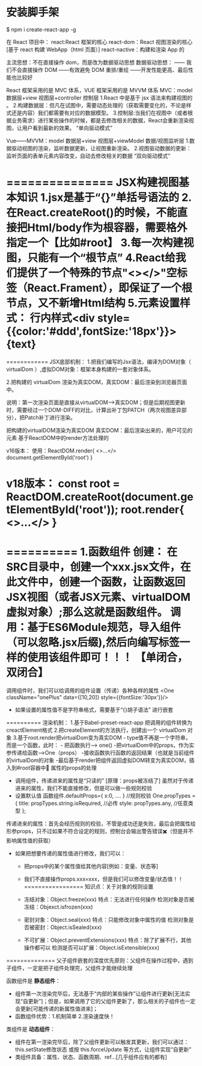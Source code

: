 # 安装脚手架

$ npm i create-react-app -g

在 React 项目中：
react:React 框架的核心
react-dom：React 视图渲染的核心[基于 react 构建 WebApp（html 页面）]
react-nactive：构建和渲染 App 的

主流思想：不在直接操作 dom，而是改为数据驱动思想
数据驱动思想：
—— 我们不会直接操作 DOM
——有效避免 DOM 重排/重绘
——开发性能更高、最后性能也比较好

React 框架采用的是 MVC 体系，VUE 框架采用的是 MVVM 体系
MVC：model 数据层+view 视图层+controller 控制层
1.React 中是基于 jsx 语法来构建视图的 。
2.构建数据层：但凡在试图中，需要动态处理的（获取需要变化的，不论是样式还是内容）我们都需要有对应的数据模型。
3.控制层:当我们在视图中（或者根据业务需求）进行某些操作的时候，都是去修改相关的数据，React会重新渲染视图，让用户看到最新的效果。
“单向驱动模式”

Vue——MVVM：model 数据层+view 视图层+viewModel 数据/视图监听层
1.数据驱动视图的渲染，监听数据更新，让视图重新渲染。
2.视图驱动数据的更新：监听页面的表单元素内容改变，自动去修改相关的数据
“双向驱动模式”

===============
JSX构建视图基本知识
1.jsx是基于“{}”单括号语法的
2.在React.createRoot()的时候，不能直接把Html/body作为根容器，需要格外指定一个【比如#root】
3.每一次构建视图，只能有一个“根节点”
4.React给我们提供了一个特殊的节点"<></>"空标签（React.Frament），即保证了一个根节点，又不新增Html结构
5.元素设置样式：
行内样式<div style={{color:'#ddd',fontSize:'18px'}}>{text}</div>
===============


============
JSX底部机制：
1.把我们编写的Jsx语法，编译为DOM对象（ virtualDom ）,虚拟DOM对象：框架本身构建的一套对象体系。

2.把构建的 virtualDom 渲染为真实DOM，真实DOM：最后渲染到浏览器页面中。

说明：第一次渲染页面是直接从virtualDOM-->真实DOM；但是后期视图更新时，需要经过一个DOM-DIFF的对比，计算出补丁包PATCH（两次视图差异部分），把Patch补丁进行渲染。

把构建的virtualDOM渲染为真实DOM
  真实DOM：最后渲染出来的，用户可见的元素
  基于ReactDOM中的render方法处理的

  v16版本：
  使用：ReactDOM.render{
    <>...</>
    document.getElementById('root')
  }

  v18版本：
  const root = ReactDOM.createRoot(document.getElementById('root'));
  root.render{
    <>...</>
  }
============


==========
1.函数组件
  创建： 在SRC目录中，创建一个xxx.jsx文件，在此文件中，创建一个函数，让函数返回JSX视图（或者JSX元素、virtualDOM虚拟对象）;那么这就是函数组件。
  调用：基于ES6Module规范，导入组件（可以忽略.jsx后缀),然后向编写标签一样的使用该组件即可！！！ 【单闭合，双闭合】
==========
调用组件时，我们可以给调用的组件设置（传递）各种各样的属性
 <One className="onePlus" data={[10,20]} style={{fontSize:'30px'}}/>
  - 如果设置的属性值不是字符串格式，需要基于“{}胡子语法” 进行嵌套

==========
渲染机制：
  1.基于Babel-preset-react-app 把调用的组件转换为creactElement格式
  2.把createElement的方法执行，创建出一个 virtualDom 对象
  3.基于root.render把virtualDom变为真实DOM
    - type值不再是一个字符串，而是一个函数，此时：
      - 把函数执行--> one()
      -把virtualDom中的props，作为实参传递给函数-->One（props）
      -接收函数执行函数的返回结果（也就是当前组件的virtualDom的对象
      -最后基于render把组件返回虚拟DOM转变为真实DOM，插入到#root容器中🚩
属性的props的处理
  - 调用组件，传递进来的属性是“只读的” [原理：props被冻结了]
  虽然对于传递进来的属性，我们不能直接修改，但是可以做一些规则校验
   - 设置默认值
   函数组件.defaultProps={
     x:0,
     ....
   }
   //规则校验
   One.propTypes = {
  title: propTypes.string.isRequired, //必传
  style: propTypes.any, //任意类型
};

传递进来的属性：首先会经历规则的校验，不管是成功还是失败，最后会把属性给形参props，只不过如果不符合设定的规则，控制台会输出警告错误✖️（但是并不影响属性值的获取）
- 如果把想要传递的属性值进行修改，我们可以：
  - 把props中的某个属性值给其他内容[例如：变量、状态等]
  - 我们不直接操作props.xxx=xxx，但是我们可以修改变量/状态值！！
=================
  知识点：关于对象的规则设置
  - 冻结对象：Object.freeze(xxx)
  特点：无法进行任何操作
  检测对象是否被冻结：Objexct.isfrozen(xxx)

  - 密封对象：Object.seal(xxx)
  特点：只能修改对象中属性的值
  检测对象是否被密封：Object.isSealed(xxx)

  - 不可扩展：Object.preventExtensions(xxx)
  特点：除了扩展不行，其他操作都可以
  检测是否可以扩展：Object.isExtensible(xxx)

==============
父子组件嵌套的深度优先原则：父组件在操作过程中，遇到子组件，一定是把子组件处理完，父组件才能继续处理


函数组件是 **静态组件**：
  - 组件第一次渲染完毕后，无法基于“内部的某些操作”让组件进行更新[无法实现“自更新”]；但是，如果调用了它的父组件更新了，那么相关的子组件也一定会更新[可能传递的新属性值进来]；
  - 函数组件优势：1.机制简单 2.渲染速度快！

类组件是 **动态组件**：
  - 组件在第一渲染完毕后，除了父组件更新可以触发其更新，我们可以通过：this.setState修改状态 或按 this.forceUpdate 等方式，让组件实现“自更新”
  - 类组件具备：属性、状态、函数周期、ref...[几乎组件应有的都有]

